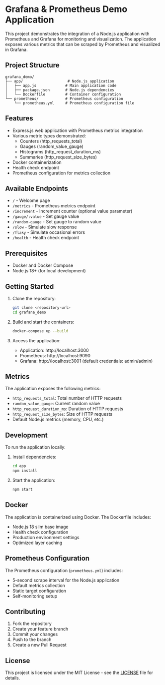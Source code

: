 # Grafana & Prometheus Demo Application

This project demonstrates the integration of a Node.js application with Prometheus and Grafana for monitoring and visualization. The application exposes various metrics that can be scraped by Prometheus and visualized in Grafana.

## Project Structure

```
grafana_demo/
├── app/                    # Node.js application
│   ├── app.js             # Main application code
│   ├── package.json       # Node.js dependencies
│   └── Dockerfile         # Container configuration
└── prometheus/            # Prometheus configuration
    └── prometheus.yml     # Prometheus configuration file
```

## Features

- Express.js web application with Prometheus metrics integration
- Various metric types demonstrated:
  - Counters (http_requests_total)
  - Gauges (random_value_gauge)
  - Histograms (http_request_duration_ms)
  - Summaries (http_request_size_bytes)
- Docker containerization
- Health check endpoint
- Prometheus configuration for metrics collection

## Available Endpoints

- `/` - Welcome page
- `/metrics` - Prometheus metrics endpoint
- `/increment` - Increment counter (optional value parameter)
- `/gauge/:value` - Set gauge value
- `/random-gauge` - Set gauge to random value
- `/slow` - Simulate slow response
- `/flaky` - Simulate occasional errors
- `/health` - Health check endpoint

## Prerequisites

- Docker and Docker Compose
- Node.js 18+ (for local development)

## Getting Started

1. Clone the repository:
   ```bash
   git clone <repository-url>
   cd grafana_demo
   ```

2. Build and start the containers:
   ```bash
   docker-compose up --build
   ```

3. Access the application:
   - Application: http://localhost:3000
   - Prometheus: http://localhost:9090
   - Grafana: http://localhost:3001 (default credentials: admin/admin)

## Metrics

The application exposes the following metrics:

- `http_requests_total`: Total number of HTTP requests
- `random_value_gauge`: Current random value
- `http_request_duration_ms`: Duration of HTTP requests
- `http_request_size_bytes`: Size of HTTP requests
- Default Node.js metrics (memory, CPU, etc.)

## Development

To run the application locally:

1. Install dependencies:
   ```bash
   cd app
   npm install
   ```

2. Start the application:
   ```bash
   npm start
   ```

## Docker

The application is containerized using Docker. The Dockerfile includes:
- Node.js 18 slim base image
- Health check configuration
- Production environment settings
- Optimized layer caching

## Prometheus Configuration

The Prometheus configuration (`prometheus.yml`) includes:
- 5-second scrape interval for the Node.js application
- Default metrics collection
- Static target configuration
- Self-monitoring setup

## Contributing

1. Fork the repository
2. Create your feature branch
3. Commit your changes
4. Push to the branch
5. Create a new Pull Request

## License

This project is licensed under the MIT License - see the [LICENSE](LICENSE) file for details.